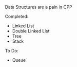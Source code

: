Data Structures are a pain in CPP

Completed:
* Linked List
* Double Linked List
* Tree
* Stack

To Do:
* Queue
